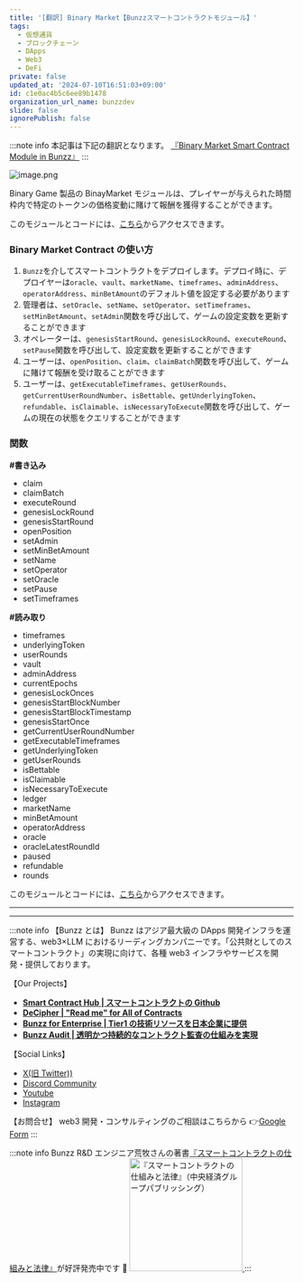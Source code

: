 ```yaml
---
title: '[翻訳] Binary Market【Bunzzスマートコントラクトモジュール】'
tags:
  - 仮想通貨
  - ブロックチェーン
  - DApps
  - Web3
  - DeFi
private: false
updated_at: '2024-07-10T16:51:03+09:00'
id: c1e0ac4b5c6ee89b1478
organization_url_name: bunzzdev
slide: false
ignorePublish: false
---
```

:::note info
本記事は下記の翻訳となります。
[『Binary Market Smart Contract Module in Bunzz』](https://blog.bunzz.dev/binarymarket-smart-contract-module-in-bunzz/)
:::

![image.png](https://qiita-image-store.s3.ap-northeast-1.amazonaws.com/0/1926720/7890dcc5-334a-26f7-9784-495901da861d.png)

Binary Game 製品の BinayMarket モジュールは、プレイヤーが与えられた時間枠内で特定のトークンの価格変動に賭けて報酬を獲得することができます。

このモジュールとコードには、[こちら](https://bit.ly/43BJ5Zx)からアクセスできます。

### Binary Market Contract の使い方

1. `Bunzz`を介してスマートコントラクトをデプロイします。デプロイ時に、デプロイヤーは`oracle`、`vault`、`marketName`、`timeframes`、`adminAddress`、`operatorAddress`、`minBetAmount`のデフォルト値を設定する必要があります
2. 管理者は、`setOracle`、`setName`、`setOperator`、`setTimeframes`、`setMinBetAmount`、`setAdmin`関数を呼び出して、ゲームの設定変数を更新することができます
3. オペレーターは、`genesisStartRound`、`genesisLockRound`、`executeRound`、`setPause`関数を呼び出して、設定変数を更新することができます
4. ユーザーは、`openPosition`、`claim`、`claimBatch`関数を呼び出して、ゲームに賭けて報酬を受け取ることができます
5. ユーザーは、`getExecutableTimeframes`、`getUserRounds`、`getCurrentUserRoundNumber`、`isBettable`、`getUnderlyingToken`、`refundable`、`isClaimable`、`isNecessaryToExecute`関数を呼び出して、ゲームの現在の状態をクエリすることができます

### 関数

**#書き込み**

- claim
- claimBatch
- executeRound
- genesisLockRound
- genesisStartRound
- openPosition
- setAdmin
- setMinBetAmount
- setName
- setOperator
- setOracle
- setPause
- setTimeframes

**#読み取り**

- timeframes
- underlyingToken
- userRounds
- vault
- adminAddress
- currentEpochs
- genesisLockOnces
- genesisStartBlockNumber
- genesisStartBlockTimestamp
- genesisStartOnce
- getCurrentUserRoundNumber
- getExecutableTimeframes
- getUnderlyingToken
- getUserRounds
- isBettable
- isClaimable
- isNecessaryToExecute
- ledger
- marketName
- minBetAmount
- operatorAddress
- oracle
- oracleLatestRoundId
- paused
- refundable
- rounds

このモジュールとコードには、[こちら](https://bit.ly/43BJ5Zx)からアクセスできます。

---

---

:::note info
【Bunzz とは】
Bunzz はアジア最大級の DApps 開発インフラを運営する、web3×LLM におけるリーディングカンパニーです。「公共財としてのスマートコントラクト」の実現に向けて、各種 web3 インフラやサービスを開発・提供しております。

【Our Projects】

- **[Smart Contract Hub | スマートコントラクトの Github](https://www.bunzz.dev/)**
- **[DeCipher | "Read me" for All of Contracts](https://www.bunzz.dev/decipher)**
- **[Bunzz for Enterprise | Tier1 の技術リソースを日本企業に提供](https://enterprise.bunzz.dev/ja)**
- **[Bunzz Audit | 透明かつ持続的なコントラクト監査の仕組みを実現](hhttps://www.bunzz.dev/audit)**

【Social Links】

- [X(旧 Twitter))](https://twitter.com/BunzzDev)
- [Discord Community](https://t.co/6hHgssJdvW)
- [Youtube](https://www.youtube.com/@bunzzdev)
- [Instagram](https://www.instagram.com/bunzzdev/)

【お問合せ】
web3 開発・コンサルティングのご相談はこちらから 👉[Google Form](https://forms.gle/4tgQjWSw2MMMZW6E6)
:::

:::note info
Bunzz R&D エンジニア荒牧さんの著書[『スマートコントラクトの仕組みと法律』](https://amzn.to/3V03sNH)が好評発売中です 📕
<a href="https://amzn.to/3V03sNH" rel="nofollow" referrerpolicy="no-referrer-when-downgrade">
<img
    src="https://m.media-amazon.com/images/I/81wopoZ1K4L._SY522_.jpg"
    alt="『スマートコントラクトの仕組みと法律』（中央経済グループパブリッシング）"
    width="200px"
    height="auto"
    Style="border: 0px;"
  />
</a>
:::
